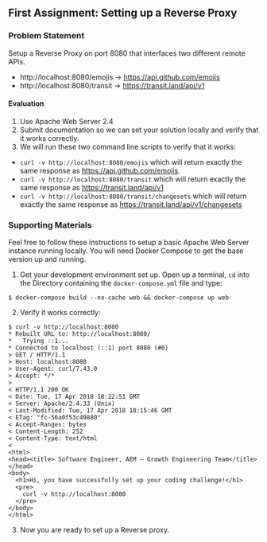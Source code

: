 
## First Assignment: Setting up a Reverse Proxy

### Problem Statement

Setup a Reverse Proxy on port 8080 that interfaces two different remote APIs.

- http://localhost:8080/emojis -> https://api.github.com/emojis
- http://localhost:8080/transit -> https://transit.land/api/v1


#### Evaluation
1. Use Apache Web Server 2.4
2. Submit documentation so we can set your solution locally and verify that it works correctly.
3. We will run these two command line scripts to verify that it works:
  - `curl -v http://localhost:8080/emojis` which will return exactly the same response as https://api.github.com/emojis.
  - `curl -v http://localhost:8080/transit` which will return exactly the same response as https://transit.land/api/v1
  - `curl -v http://localhost:8080/transit/changesets` which will return exactly the same response as https://transit.land/api/v1/changesets

### Supporting Materials

Feel free to follow these instructions to setup a basic Apache Web Server instance running locally. You will need
Docker Compose to get the base version up and running.

1. Get your development environment set up. Open up a terminal, `cd` into the Directory
containing the `docker-compose.yml` file and type:
  ```
  $ docker-compose build --no-cache web && docker-compose up web
  ```
2. Verify it works correctly:
  ```
$ curl -v http://localhost:8080
* Rebuilt URL to: http://localhost:8080/
*   Trying ::1...
* Connected to localhost (::1) port 8080 (#0)
> GET / HTTP/1.1
> Host: localhost:8080
> User-Agent: curl/7.43.0
> Accept: */*
>
< HTTP/1.1 200 OK
< Date: Tue, 17 Apr 2018 18:22:51 GMT
< Server: Apache/2.4.33 (Unix)
< Last-Modified: Tue, 17 Apr 2018 18:15:46 GMT
< ETag: "fc-56a0f53c49880"
< Accept-Ranges: bytes
< Content-Length: 252
< Content-Type: text/html
<
<html>
  <head><title> Software Engineer, AEM — Growth Engineering Team</title></head>
  <body>
    <h1>Hi, you have successfully set up your coding challenge!</h1>
    <pre>
      curl -v http://localhost:8080
    </pre>
  </body>
</html>
  ```

3. Now you are ready to set up a Reverse proxy.

